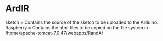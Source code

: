 # ArdIR
sketch = Contains the source of the sketch to be uploaded to the Arduino.
Raspberry = Contains the html files to be copied on the file system in /home/apache-tomcat-7.0.47/webapps/RandA/